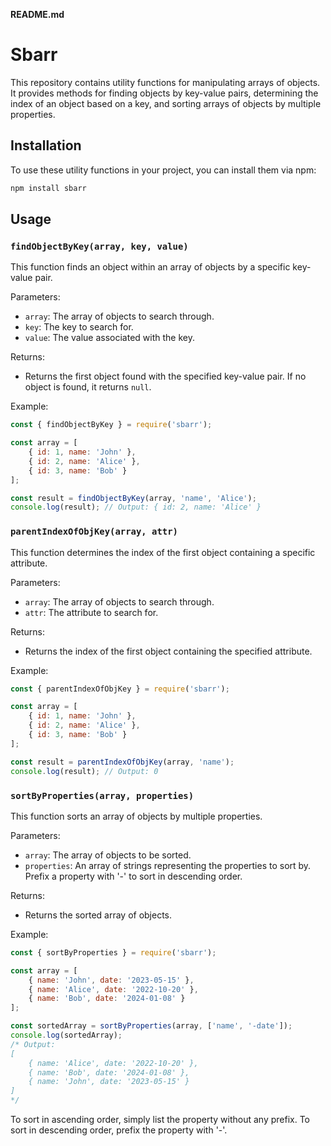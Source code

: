 **README.md**

# Sbarr

This repository contains utility functions for manipulating arrays of objects. It provides methods for finding objects by key-value pairs, determining the index of an object based on a key, and sorting arrays of objects by multiple properties.

## Installation

To use these utility functions in your project, you can install them via npm:

```bash
npm install sbarr
```

## Usage

### `findObjectByKey(array, key, value)`

This function finds an object within an array of objects by a specific key-value pair.

Parameters:
- `array`: The array of objects to search through.
- `key`: The key to search for.
- `value`: The value associated with the key.

Returns:
- Returns the first object found with the specified key-value pair. If no object is found, it returns `null`.

Example:

```javascript
const { findObjectByKey } = require('sbarr');

const array = [
    { id: 1, name: 'John' },
    { id: 2, name: 'Alice' },
    { id: 3, name: 'Bob' }
];

const result = findObjectByKey(array, 'name', 'Alice');
console.log(result); // Output: { id: 2, name: 'Alice' }
```

### `parentIndexOfObjKey(array, attr)`

This function determines the index of the first object containing a specific attribute.

Parameters:
- `array`: The array of objects to search through.
- `attr`: The attribute to search for.

Returns:
- Returns the index of the first object containing the specified attribute.

Example:

```javascript
const { parentIndexOfObjKey } = require('sbarr');

const array = [
    { id: 1, name: 'John' },
    { id: 2, name: 'Alice' },
    { id: 3, name: 'Bob' }
];

const result = parentIndexOfObjKey(array, 'name');
console.log(result); // Output: 0
```

### `sortByProperties(array, properties)`

This function sorts an array of objects by multiple properties.

Parameters:
- `array`: The array of objects to be sorted.
- `properties`: An array of strings representing the properties to sort by. Prefix a property with '-' to sort in descending order.

Returns:
- Returns the sorted array of objects.

Example:

```javascript
const { sortByProperties } = require('sbarr');

const array = [
    { name: 'John', date: '2023-05-15' },
    { name: 'Alice', date: '2022-10-20' },
    { name: 'Bob', date: '2024-01-08' }
];

const sortedArray = sortByProperties(array, ['name', '-date']);
console.log(sortedArray);
/* Output:
[
    { name: 'Alice', date: '2022-10-20' },
    { name: 'Bob', date: '2024-01-08' },
    { name: 'John', date: '2023-05-15' }
]
*/
```

To sort in ascending order, simply list the property without any prefix. To sort in descending order, prefix the property with '-'.